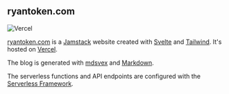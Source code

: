 ## ryantoken.com

![Vercel](https://vercelbadge.vercel.app/api/r-token/ryantoken.com-v3-svelte)

<a href="https://ryantoken.com" target="_blank" rel="noreferrer">ryantoken.com</a> is a <a href="https://jamstack.org" target="_blank" rel="noreferrer">Jamstack</a> website created with <a href="https://svelte.dev/" target="_blank" rel="noreferrer">Svelte</a> and <a href="https://tailwindcss.com" target="_blank" rel="noreferrer">Tailwind</a>. It's hosted on <a href="https://vercel.com/" target="_blank" rel="noreferrer">Vercel</a>.

The blog is generated with <a href="https://mdsvex.com/" target="_blank" rel="noreferrer">mdsvex</a> and <a href="https://daringfireball.net/projects/markdown/syntax#overview" target="_blank" rel="noreferrer">Markdown</a>.

The serverless functions and API endpoints are configured with the <a href="https://www.serverless.com/framework" target="_blank" rel="noreferrer">Serverless Framework</a>.